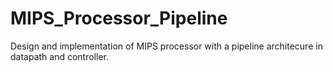 # MIPS_Processor_Pipeline
Design and implementation of MIPS processor with a pipeline architecure in datapath and controller.
